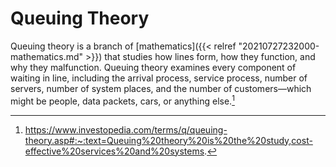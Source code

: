 # Queuing Theory


Queuing theory is a branch of [mathematics]({{< relref "20210727232000-mathematics.md" >}}) that studies how lines form, how they function, and why they malfunction. Queuing theory examines every component of waiting in line, including the arrival process, service process, number of servers, number of system places, and the number of customers—which might be people, data packets, cars, or anything else.[^fn:1]

[^fn:1]: <https://www.investopedia.com/terms/q/queuing-theory.asp#:~:text=Queuing%20theory%20is%20the%20study,cost-effective%20services%20and%20systems>.
